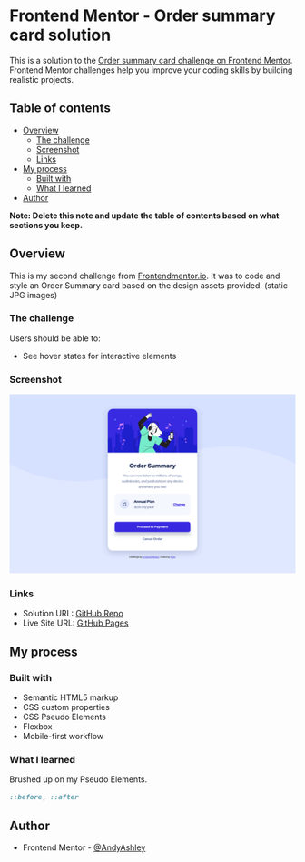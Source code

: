 # Frontend Mentor - Order summary card solution

This is a solution to the [Order summary card challenge on Frontend Mentor](https://www.frontendmentor.io/challenges/order-summary-component-QlPmajDUj). Frontend Mentor challenges help you improve your coding skills by building realistic projects.

## Table of contents

- [Overview](#overview)
  - [The challenge](#the-challenge)
  - [Screenshot](#screenshot)
  - [Links](#links)
- [My process](#my-process)
  - [Built with](#built-with)
  - [What I learned](#what-i-learned)
- [Author](#author)

**Note: Delete this note and update the table of contents based on what sections you keep.**

## Overview

This is my second challenge from [Frontendmentor.io](https://www.frontendmentor.io/). It was to code and style an Order Summary card based on the design assets provided. (static JPG images)

### The challenge

Users should be able to:

- See hover states for interactive elements

### Screenshot

![](./images/challenge-screenshot.png)

### Links

- Solution URL: [GitHub Repo](https://github.com/AndyAshley/Order-Summary-Card)
- Live Site URL: [GitHub Pages](https://your-live-site-url.com)

## My process

### Built with

- Semantic HTML5 markup
- CSS custom properties
- CSS Pseudo Elements
- Flexbox
- Mobile-first workflow

### What I learned

Brushed up on my Pseudo Elements.

```css
::before, ::after
```

## Author

- Frontend Mentor - [@AndyAshley](https://www.frontendmentor.io/profile/AndyAshley)
